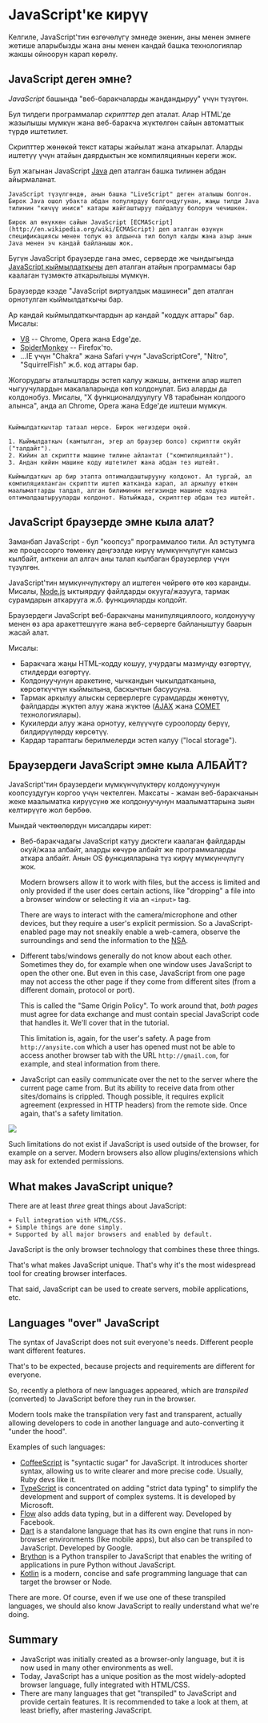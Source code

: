 # JavaScript'ке кирүү

Келгиле, JavaScript'тин өзгөчөлүгү эмнеде экенин, аны менен эмнеге жетише аларыбызды жана аны менен кандай башка технологиялар жакшы ойноорун карап көрөлү.

## JavaScript деген эмне?

*JavaScript* башында "веб-баракчаларды жандандыруу" үчүн түзүгөн.

Бул тилдеги программалар *скрипттер* деп аталат. Алар HTML'де жазылышы мүмкүн жана веб-баракча жүктөлгөн сайын автоматтык түрдө иштетилет.

Скрипттер жөнөкөй текст катары жайылат жана аткарылат. Аларды иштетүү үчүн атайын даярдыктын же компиляциянын кереги жок.

Бул жагынан JavaScript [Java](https://en.wikipedia.org/wiki/Java_(programming_language)) деп аталган башка тилинен абдан айырмаланат.

```smart header="Эмнеге ал <u>Java</u>Script деп аталат?"
JavaScript түзүлгөндө, анын башка "LiveScript" деген аталышы болгон. Бирок Java ошол убакта абдан популярдуу болгондугунан, жаңы тилди Java тилинин "кичүү иниси" катары жайгаштыруу пайдалуу болорун чечишкен.

Бирок ал өнүккөн сайын JavaScript [ECMAScript](http://en.wikipedia.org/wiki/ECMAScript) деп аталган өзүнүн спецификациясы менен толук өз алдынча тил болуп калды жана азыр анын Java менен эч кандай байланышы жок.
```

Бүгүн JavaScript браузерде гана эмес, серверде же чындыгында [JavaScript кыймылдаткычы](https://en.wikipedia.org/wiki/JavaScript_engine) деп аталган атайын программасы бар каалаган түзмөктө аткарылышы мүмкүн.

Браузерде кээде "JavaScript виртуалдык машинеси" деп аталган орнотулган кыймылдаткычы бар.

Ар кандай кыймылдаткычтардын ар кандай "коддук аттары" бар. Мисалы:

- [V8](https://en.wikipedia.org/wiki/V8_(JavaScript_engine)) -- Chrome, Opera жана Edge'де.
- [SpiderMonkey](https://en.wikipedia.org/wiki/SpiderMonkey) -- Firefox'то.
- ...IE үчүн "Chakra" жана Safari үчүн "JavaScriptCore", "Nitro", "SquirrelFish" ж.б. код аттары бар.

Жогорудагы аталыштарды эстеп калуу жакшы, анткени алар иштеп чыгуучулардын макалаларында көп колдонулат. Биз аларды да колдонобуз. Мисалы, "X функционалдуулугу V8 тарабынан колдоого алынса", анда ал Chrome, Opera жана Edge'де иштеши мүмкүн.

```smart header="Кыймылдаткычтар кантип иштейт?"

Кыймылдаткычтар татаал нерсе. Бирок негиздери оңой.

1. Кыймылдаткыч (камтылган, эгер ал браузер болсо) скриптти окуйт ("талдайт").
2. Кийин ал скриптти машине тилине айлантат ("компиляциялайт").
3. Андан кийин машине коду иштетилет жана абдан тез иштейт.

Кыймылдаткыч ар бир этапта оптималдаштырууну колдонот. Ал тургай, ал компиляцияланган скриптти иштеп жатканда карап, ал аркылуу өткөн маалыматтарды талдап, алган билиминин негизинде машине кодуна оптималдаштырууларды колдонот. Натыйжада, скрипттер абдан тез иштейт.
```

## JavaScript браузерде эмне кыла алат?

Заманбап JavaScript - бул "коопсуз" программалоо тили. Ал эстутумга же процессорго төмөнкү деңгээлде кирүү мүмкүнчүлүгүн камсыз кылбайт, анткени ал алгач аны талап кылбаган браузерлер үчүн түзүлгөн.

JavaScript'тин мүмкүнчүлүктөрү ал иштеген чөйрөгө өтө көз каранды. Мисалы, [Node.js](https://wikipedia.org/wiki/Node.js) ыктыярдуу файлдарды окууга/жазууга, тармак сурамдарын аткарууга ж.б. функцияларды колдойт.

Браузердеги JavaScript веб-баракчаны манипуляциялоого, колдонуучу менен өз ара аракеттешүүгө жана веб-серверге байланыштуу баарын жасай алат.

Мисалы:

- Баракчага жаңы HTML-кодду кошуу, учурдагы мазмунду өзгөртүү, стилдерди өзгөртүү.
- Колдонуучунун аракетине, чычкандын чыкылдатканына, көрсөткүчтүн кыймылына, баскычтын басуусуна.
- Тармак аркылуу алыскы серверлерге сурамдарды жөнөтүү, файлдарды жүктөп алуу жана жүктөө ([AJAX](https://en.wikipedia.org/wiki/Ajax_(programming)) жана [COMET](https://en.wikipedia.org/wiki/Comet_(программалоо)) технологиялары).
- Кукилерди алуу жана орнотуу, келүүчүгө суроолорду берүү, билдирүүлөрдү көрсөтүү.
- Кардар тараптагы берилмелерди эстеп калуу ("local storage").

## Браузердеги JavaScript эмне кыла АЛБАЙТ?

JavaScript'тин браузердеги мүмкүнчүлүктөрү колдонуучунун коопсуздугун коргоо үчүн чектелген. Максаты - жаман веб-баракчанын жеке маалыматка кирүүсүнө же колдонуучунун маалыматтарына зыян келтирүүгө жол бербөө.

Мындай чектөөлөрдүн мисалдары кирет:

- Веб-баракчадагы JavaScript катуу дисктеги каалаган файлдарды окуй/жаза албайт, аларды көчүрө албайт же программаларды аткара албайт. Анын OS функцияларына түз кирүү мүмкүнчүлүгү жок.

    Modern browsers allow it to work with files, but the access is limited and only provided if the user does certain actions, like "dropping" a file into a browser window or selecting it via an `<input>` tag.

    There are ways to interact with the camera/microphone and other devices, but they require a user's explicit permission. So a JavaScript-enabled page may not sneakily enable a web-camera, observe the surroundings and send the information to the [NSA](https://en.wikipedia.org/wiki/National_Security_Agency).
- Different tabs/windows generally do not know about each other. Sometimes they do, for example when one window uses JavaScript to open the other one. But even in this case, JavaScript from one page may not access the other page if they come from different sites (from a different domain, protocol or port).

    This is called the "Same Origin Policy". To work around that, *both pages* must agree for data exchange and must contain special JavaScript code that handles it. We'll cover that in the tutorial.

    This limitation is, again, for the user's safety. A page from `http://anysite.com` which a user has opened must not be able to access another browser tab with the URL `http://gmail.com`, for example, and steal information from there.
- JavaScript can easily communicate over the net to the server where the current page came from. But its ability to receive data from other sites/domains is crippled. Though possible, it requires explicit agreement (expressed in HTTP headers) from the remote side. Once again, that's a safety limitation.

![](limitations.svg)

Such limitations do not exist if JavaScript is used outside of the browser, for example on a server. Modern browsers also allow plugins/extensions which may ask for extended permissions.

## What makes JavaScript unique?

There are at least *three* great things about JavaScript:

```compare
+ Full integration with HTML/CSS.
+ Simple things are done simply.
+ Supported by all major browsers and enabled by default.
```
JavaScript is the only browser technology that combines these three things.

That's what makes JavaScript unique. That's why it's the most widespread tool for creating browser interfaces.

That said, JavaScript can be used to create servers, mobile applications, etc.

## Languages "over" JavaScript

The syntax of JavaScript does not suit everyone's needs. Different people want different features.

That's to be expected, because projects and requirements are different for everyone.

So, recently a plethora of new languages appeared, which are *transpiled* (converted) to JavaScript before they run in the browser.

Modern tools make the transpilation very fast and transparent, actually allowing developers to code in another language and auto-converting it "under the hood".

Examples of such languages:

- [CoffeeScript](https://coffeescript.org/) is "syntactic sugar" for JavaScript. It introduces shorter syntax, allowing us to write clearer and more precise code. Usually, Ruby devs like it.
- [TypeScript](https://www.typescriptlang.org/) is concentrated on adding "strict data typing" to simplify the development and support of complex systems. It is developed by Microsoft.
- [Flow](https://flow.org/) also adds data typing, but in a different way. Developed by Facebook.
- [Dart](https://www.dartlang.org/) is a standalone language that has its own engine that runs in non-browser environments (like mobile apps), but also can be transpiled to JavaScript. Developed by Google.
- [Brython](https://brython.info/) is a Python transpiler to JavaScript that enables the writing of applications in pure Python without JavaScript.
- [Kotlin](https://kotlinlang.org/docs/reference/js-overview.html) is a modern, concise and safe programming language that can target the browser or Node.

There are more. Of course, even if we use one of these transpiled languages, we should also know JavaScript to really understand what we're doing.

## Summary

- JavaScript was initially created as a browser-only language, but it is now used in many other environments as well.
- Today, JavaScript has a unique position as the most widely-adopted browser language, fully integrated with HTML/CSS.
- There are many languages that get "transpiled" to JavaScript and provide certain features. It is recommended to take a look at them, at least briefly, after mastering JavaScript.
